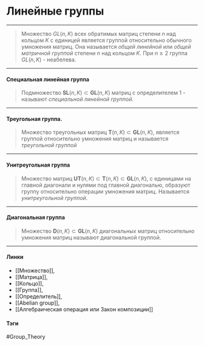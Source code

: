# Линейные группы
***
>Множество $GL(n,K)$ всех обратимых матриц степени $n$ над кольцом $K$ с единицей является группой относительно обычного умножения матриц. Она называется *общей линейной* или *общей матричной группой* степени $n$ над кольцом $K$. При $n\geq2$ группа $GL(n,K)$ - неабелева.
***
#### Специальная линейная группа

>Подмножество $\textbf{SL}(n,K)\subset\textbf{GL}(n,K)$ матриц с определителем $1$ - называют *специальной линейной группой*. 
***
#### Треугольная группа.
>Множество треугольных матриц $\textbf{T}(n,K)\subset\textbf{GL}(n,K)$, является группой относительно умножения матриц и называется *треугольной группой*
***
#### Унитреугольная группа
>Множество матриц $\textbf{UT}(n,K)\subset\textbf{T}(n,K)\subset\textbf{GL}(n,K)$, с единицами на главной диагонали и нулями под главной диагональю, образуют группу относительно операции умножения матриц. Называется *унитреугольной группой*.
***
#### Диагональная группа
>Множество $\textbf{D}(n,K)\subset\textbf{GL}(n,K)$ диагональных матриц относительно умножения матриц называют диагональной группой.
***
#### Линки 
- [[Множество]], 
- [[Матрица]], 
- [[Кольцо]], 
- [[Группа]],
- [[Определитель]],
- [[Abelian group]],
- [[Алгебраическая операция или Закон композиции]]
#### Тэги 
 #Group_Theory 
